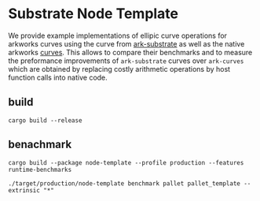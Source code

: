 # Substrate Node Template

We provide example implementations of ellipic curve operations for arkworks curves using the curve from [ark-substrate](https://github.com/paritytech/ark-substrate) as well as the native arkworks [curves](https://github.com/arkworks-rs/curves). This allows to compare their benchmarks and to measure the preformance improvements of `ark-substrate` curves over `ark-curves` which are obtained by replacing costly arithmetic operations by host function calls into native code.

## build

`cargo build --release`

## benachmark

`cargo build --package node-template --profile production --features runtime-benchmarks`

`./target/production/node-template benchmark pallet pallet_template --extrinsic "*"`
